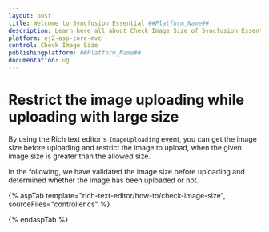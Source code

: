 ```yaml
---
layout: post
title: Welcome to Syncfusion Essential ##Platform_Name##
description: Learn here all about Check Image Size of Syncfusion Essential ##Platform_Name## widgets based on HTML5 and jQuery.
platform: ej2-asp-core-mvc
control: Check Image Size
publishingplatform: ##Platform_Name##
documentation: ug
---
```



# Restrict the image uploading while uploading with large size

By using the Rich text editor's `ImageUploading` event, you can get the image size before uploading and restrict the image to upload, when the given image size is greater than the allowed size.

In the following, we have validated the image size before uploading and determined whether the image has been uploaded or not.

{% aspTab template="rich-text-editor/how-to/check-image-size", sourceFiles="controller.cs" %}

{% endaspTab %}
